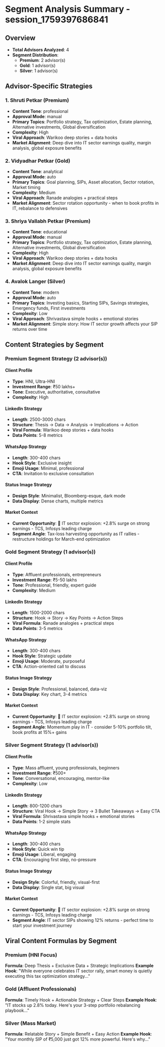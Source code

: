# Segment Analysis Summary - session_1759397686841

## Overview
- **Total Advisors Analyzed**: 4
- **Segment Distribution**:
  - **Premium**: 2 advisor(s)
  - **Gold**: 1 advisor(s)
  - **Silver**: 1 advisor(s)

## Advisor-Specific Strategies


### 1. Shruti Petkar (Premium)
- **Content Tone**: professional
- **Approval Mode**: manual
- **Primary Topics**: Portfolio strategy, Tax optimization, Estate planning, Alternative investments, Global diversification
- **Complexity**: High
- **Viral Approach**: Warikoo deep stories + data hooks
- **Market Alignment**: Deep dive into IT sector earnings quality, margin analysis, global exposure benefits


### 2. Vidyadhar Petkar (Gold)
- **Content Tone**: analytical
- **Approval Mode**: auto
- **Primary Topics**: Goal planning, SIPs, Asset allocation, Sector rotation, Market timing
- **Complexity**: Medium
- **Viral Approach**: Ranade analogies + practical steps
- **Market Alignment**: Sector rotation opportunity - when to book profits in IT, rebalance to defensives


### 3. Shriya Vallabh Petkar (Premium)
- **Content Tone**: educational
- **Approval Mode**: manual
- **Primary Topics**: Portfolio strategy, Tax optimization, Estate planning, Alternative investments, Global diversification
- **Complexity**: High
- **Viral Approach**: Warikoo deep stories + data hooks
- **Market Alignment**: Deep dive into IT sector earnings quality, margin analysis, global exposure benefits


### 4. Avalok Langer (Silver)
- **Content Tone**: modern
- **Approval Mode**: auto
- **Primary Topics**: Investing basics, Starting SIPs, Savings strategies, Emergency funds, First investments
- **Complexity**: Low
- **Viral Approach**: Shrivastava simple hooks + emotional stories
- **Market Alignment**: Simple story: How IT sector growth affects your SIP returns over time


## Content Strategies by Segment


### Premium Segment Strategy (2 advisor(s))

#### Client Profile
- **Type**: HNI, Ultra-HNI
- **Investment Range**: ₹50 lakhs+
- **Tone**: Executive, authoritative, consultative
- **Complexity**: High

#### LinkedIn Strategy
- **Length**: 2500-3000 chars
- **Structure**: Thesis → Data → Analysis → Implications → Action
- **Viral Formula**: Warikoo deep stories + data hooks
- **Data Points**: 5-8 metrics

#### WhatsApp Strategy
- **Length**: 300-400 chars
- **Hook Style**: Exclusive insight
- **Emoji Usage**: Minimal, professional
- **CTA**: Invitation to exclusive consultation

#### Status Image Strategy
- **Design Style**: Minimalist, Bloomberg-esque, dark mode
- **Data Display**: Dense charts, multiple metrics

#### Market Context
- **Current Opportunity**: 🎯 IT sector explosion: +2.8% surge on strong earnings - TCS, Infosys leading charge
- **Segment Angle**: Tax-loss harvesting opportunity as IT rallies - restructure holdings for March-end optimization


### Gold Segment Strategy (1 advisor(s))

#### Client Profile
- **Type**: Affluent professionals, entrepreneurs
- **Investment Range**: ₹5-50 lakhs
- **Tone**: Professional, friendly, expert guide
- **Complexity**: Medium

#### LinkedIn Strategy
- **Length**: 1500-2000 chars
- **Structure**: Hook → Story → Key Points → Action Steps
- **Viral Formula**: Ranade analogies + practical steps
- **Data Points**: 3-5 metrics

#### WhatsApp Strategy
- **Length**: 300-400 chars
- **Hook Style**: Strategic update
- **Emoji Usage**: Moderate, purposeful
- **CTA**: Action-oriented call to discuss

#### Status Image Strategy
- **Design Style**: Professional, balanced, data-viz
- **Data Display**: Key chart, 3-4 metrics

#### Market Context
- **Current Opportunity**: 🎯 IT sector explosion: +2.8% surge on strong earnings - TCS, Infosys leading charge
- **Segment Angle**: Momentum play in IT - consider 5-10% portfolio tilt, book profits at 15%+ gains


### Silver Segment Strategy (1 advisor(s))

#### Client Profile
- **Type**: Mass affluent, young professionals, beginners
- **Investment Range**: ₹500+
- **Tone**: Conversational, encouraging, mentor-like
- **Complexity**: Low

#### LinkedIn Strategy
- **Length**: 800-1200 chars
- **Structure**: Viral Hook → Simple Story → 3 Bullet Takeaways → Easy CTA
- **Viral Formula**: Shrivastava simple hooks + emotional stories
- **Data Points**: 1-2 simple stats

#### WhatsApp Strategy
- **Length**: 300-400 chars
- **Hook Style**: Quick win tip
- **Emoji Usage**: Liberal, engaging
- **CTA**: Encouraging first step, no-pressure

#### Status Image Strategy
- **Design Style**: Colorful, friendly, visual-first
- **Data Display**: Single stat, big visual

#### Market Context
- **Current Opportunity**: 🎯 IT sector explosion: +2.8% surge on strong earnings - TCS, Infosys leading charge
- **Segment Angle**: IT sector SIPs showing 12% returns - perfect time to start your investment journey


## Viral Content Formulas by Segment

### Premium (HNI Focus)
**Formula**: Deep Thesis + Exclusive Data + Strategic Implications
**Example Hook**: "While everyone celebrates IT sector rally, smart money is quietly executing this tax optimization strategy..."

### Gold (Affluent Professionals)
**Formula**: Timely Hook + Actionable Strategy + Clear Steps
**Example Hook**: "IT stocks up 2.8% today. Here's your 3-step portfolio rebalancing playbook..."

### Silver (Mass Market)
**Formula**: Relatable Story + Simple Benefit + Easy Action
**Example Hook**: "Your monthly SIP of ₹5,000 just got 12% more powerful. Here's why..."

